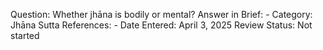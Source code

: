 Question: Whether jhāna is bodily or mental?
Answer in Brief: -
 Category: Jhāna
Sutta References: -
Date Entered: April 3, 2025
Review Status: Not started